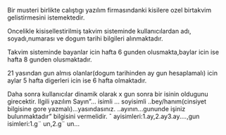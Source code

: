 Bir musteri birlikte calıştıgı yazılım firmasındanki kisilere ozel birtakvim gelistirmesini istemektedir.
 
  Oncelikle kisisellestirilmiş takvim sisteminde kullanıcılardan adı, soyadı,numarası ve dogum tarihi bilgileri
 alınmaktadır.
 
 Takvim sisteminde bayanlar icin hafta 6 gunden olusmakta,baylar icin ise hafta 8 gunden olusmaktadır.
 
 21 yasından gun almıs olanlar(dogum tarihinden ay gun hesaplamalı) icin aylar 5 hafta digerleri icin ise 6
 hafta olmaktadır.
 
 Daha sonra  kullanıcılar dinamik olarak x gun sonra bir isinin oldugunu girecektir. Ilgili yazılım Sayın”...
 isimli ... soyisimli ..bey/hanım(cinsiyet bilgisine gore yazmalı)...yasındasınız. ..ayının...gununde işiniz
 bulunmaktadır” bilgisini vermelidir.
 ˆ
 ayisimleri:1.ay,2.ay3.ay....,gun isimleri:1.g¨ un,2.g¨ un...
